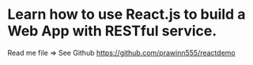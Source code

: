# Learn how to use React.js to build a Web App with RESTful service.

Read me file => 
See Github
https://github.com/prawinn555/reactdemo
